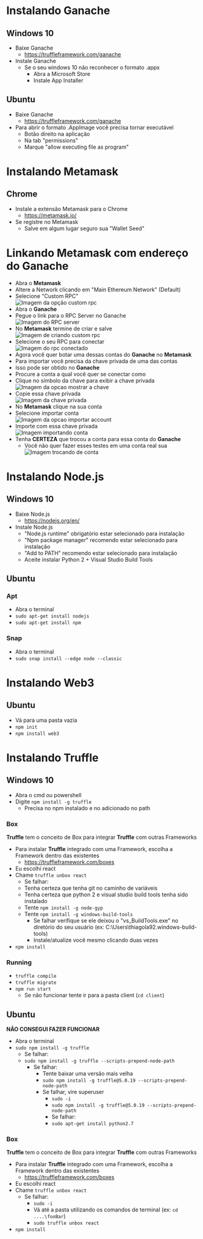 # Instalando Ganache 

## Windows 10
* Baixe Ganache
  * https://truffleframework.com/ganache
* Instale Ganache
  * Se o seu windows 10 não reconhecer o formato .appx
    * Abra a Microsoft Store
    * Instale App Installer
    
## Ubuntu
* Baixe Ganache
  * https://truffleframework.com/ganache
* Para abrir o formato .AppImage você precisa tornar executável
  * Botão direito na aplicação
  * Na tab "permissions"
  * Marque "allow executing file as program" 

# Instalando Metamask

## Chrome
* Instale a extensão Metamask para o Chrome
  * https://metamask.io/
* Se registre no Metamask
  * Salve em algum lugar seguro sua "Wallet Seed"
    
# Linkando Metamask com endereço do Ganache
* Abra o **Metamask**
* Altere a Network clicando em "Main Ethereum Network" (Default)  
* Selecione "Custom RPC"   
![Imagem da opção custom rpc](customRPC.png)  
* Abra o **Ganache**
* Pegue o link para o RPC Server no Ganache  
![Imagem do RPC server](rpcServer.png)  
* No **Metamask** termine de criar e salve  
![Imagem de criando custom rpc](customRPCsave.png)  
* Selecione o seu RPC para conectar  
![Imagem do rpc conectado](foobar.png)  
* Agora você quer botar uma dessas contas do **Ganache** no **Metamask**
* Para importar você precisa da chave privada de uma das contas
* Isso pode ser obtido no **Ganache**
* Procure a conta a qual você quer se conectar como
* Clique no simbolo da chave para exibir a chave privada  
![Imagem da opcao mostrar a chave](showkey.png)  
* Copie essa chave privada  
![Imagem da chave privada](privatekey.png)  
* No **Metamask** clique na sua conta  
* Selecione importar conta  
![Imagem da opcao importar account](importaccount.png)  
* Importe com essa chave privada  
![Imagem importando conta](importaccountkey.png)  
* Tenha **CERTEZA** que trocou a conta para essa conta do **Ganache**  
  * Você não quer fazer esses testes em uma conta real sua  
![Imagem trocando de conta](changeaccount.png)  

# Instalando Node.js

## Windows 10
* Baixe Node.js
  * https://nodejs.org/en/
* Instale Node.js
  * "Node.js runtime" obrigatório estar selecionado para instalação
  * "Npm package manager" recomendo estar selecionado para instalação
  * "Add to PATH" recomendo estar selecionado para instalação
  * Aceite instalar Python 2 + Visual Studio Build Tools

## Ubuntu

### Apt
* Abra o terminal
* `sudo apt-get install nodejs`
* `sudo apt-get install npm`

### Snap
* Abra o terminal
* `sudo snap install --edge node --classic`

# Instalando Web3

## Ubuntu

* Vá para uma pasta vazia
* `npm init`
* `npm install web3`

# Instalando Truffle

## Windows 10
* Abra o cmd ou powershell
* Digite `npm install -g truffle`
  * Precisa no npm instalado e no adicionado no path

### Box
**Truffle** tem o conceito de Box para integrar **Truffle** com outras Frameworks
* Para instalar **Truffle** integrado com uma Framework, escolha a Framework dentro das existentes
  * https://truffleframework.com/boxes
* Eu escolhi react
* Chame `truffle unbox react`
  * Se falhar:
  * Tenha certeza que tenha git no caminho de variáveis
  * Tenha certeza que python 2 e visual studio build tools tenha sido instalado
  * Tente `npm install -g node-gyp`
  * Tente `npm install -g windows-build-tools`
    * Se falhar verifique se ele deixou o "vs_BuildTools.exe" no diretório do seu usuário (ex: C:\Users\thiagola92\.windows-build-tools)
    * Instale/atualize você mesmo clicando duas vezes
* `npm install`

### Running
* `truffle compile`
* `truffle migrate`
* `npm run start`
  * Se não funcionar tente ir para a pasta client (`cd client`)

## Ubuntu
**NÃO CONSEGUI FAZER FUNCIONAR**

* Abra o terminal
* `sudo npm install -g truffle`
  * Se falhar:
   * `sudo npm install -g truffle --scripts-prepend-node-path`
     * Se falhar:
       * Tente baixar uma versão mais velha
       * `sudo npm install -g truffle@5.0.19 --scripts-prepend-node-path`
        * Se falhar, vire superuser
          * `sudo -i`
          * `sudo npm install -g truffle@5.0.19 --scripts-prepend-node-path`
           * Se falhar:
            * `sudo apt-get install python2.7`
        
### Box
**Truffle** tem o conceito de Box para integrar **Truffle** com outras Frameworks
* Para instalar **Truffle** integrado com uma Framework, escolha a Framework dentro das existentes
  * https://truffleframework.com/boxes
* Eu escolhi react
* Chame `truffle unbox react`
  * Se falhar:
    * `sudo -i`
    * Vá até a pasta utilizando os comandos de terminal (ex: `cd ....\fooBar`)
    * `sudo truffle unbox react`
* `npm install`
